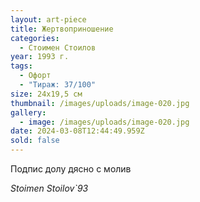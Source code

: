 ```yaml
---
layout: art-piece
title: Жертвоприношение
categories:
  - Стоимен Стоилов
year: 1993 г.
tags:
  - Офорт
  - "Тираж: 37/100"
size: 24х19,5 см
thumbnail: /images/uploads/image-020.jpg
gallery:
  - image: /images/uploads/image-020.jpg
date: 2024-03-08T12:44:49.959Z
sold: false
---
```

Подпис долу дясно с молив

*Stoimen Stoilov`93*
